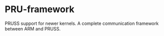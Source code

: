 # PRU-framework
PRUSS support for newer kernels. A complete communication framework between ARM and PRUSS.
